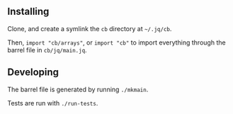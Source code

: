 ## Installing

Clone, and create a symlink the `cb` directory at `~/.jq/cb`.

Then, `import "cb/arrays"`, or `import "cb"` to import everything through the barrel file in `cb/jq/main.jq`.

## Developing

The barrel file is generated by running `./mkmain`.

Tests are run with `./run-tests`.
